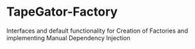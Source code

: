 # TapeGator-Factory
Interfaces and default functionality for Creation of Factories and implementing Manual Dependency Injection
